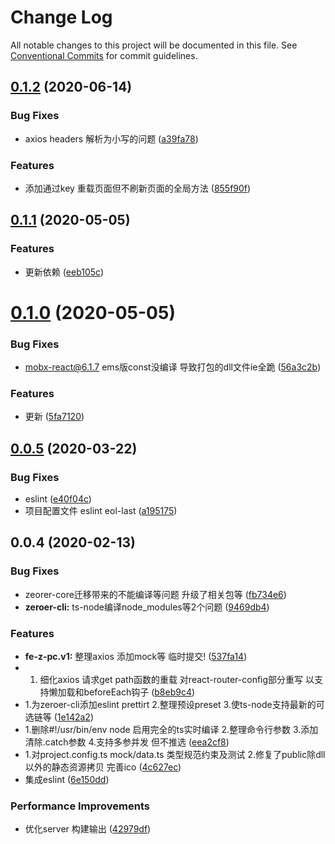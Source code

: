# Change Log

All notable changes to this project will be documented in this file.
See [Conventional Commits](https://conventionalcommits.org) for commit guidelines.

## [0.1.2](https://github.com/zq0904/zeroer/compare/fe-z-pc.v1@0.1.1...fe-z-pc.v1@0.1.2) (2020-06-14)


### Bug Fixes

* axios headers 解析为小写的问题 ([a39fa78](https://github.com/zq0904/zeroer/commit/a39fa78cfdbcc8a936472737a4b1289f73dabc1e))


### Features

* 添加通过key 重载页面但不刷新页面的全局方法 ([855f90f](https://github.com/zq0904/zeroer/commit/855f90fa59e50c1f58e1b358a3fbd293fb0f90f9))





## [0.1.1](https://github.com/zq0904/zeroer/compare/fe-z-pc.v1@0.1.0...fe-z-pc.v1@0.1.1) (2020-05-05)


### Features

* 更新依赖 ([eeb105c](https://github.com/zq0904/zeroer/commit/eeb105c3ea139f8a53d947d709b00f6c55ce6341))





# [0.1.0](https://github.com/zq0904/zeroer/compare/fe-z-pc.v1@0.0.5...fe-z-pc.v1@0.1.0) (2020-05-05)


### Bug Fixes

* mobx-react@6.1.7 ems版const没编译 导致打包的dll文件ie全跪 ([56a3c2b](https://github.com/zq0904/zeroer/commit/56a3c2b0f5c53042a67e1006213c12553026d62c))


### Features

* 更新 ([5fa7120](https://github.com/zq0904/zeroer/commit/5fa7120bab1ede0bf2a4feace4251effb49f04ce))





## [0.0.5](https://github.com/zq0904/zeroer/compare/fe-z-pc.v1@0.0.4...fe-z-pc.v1@0.0.5) (2020-03-22)


### Bug Fixes

* eslint ([e40f04c](https://github.com/zq0904/zeroer/commit/e40f04ca533232643b3cbdd713dd2d1d1bda15d2))
* 项目配置文件 eslint eol-last ([a195175](https://github.com/zq0904/zeroer/commit/a19517507a9e35beadf7e41d06e1fa9227ee94e8))





## 0.0.4 (2020-02-13)


### Bug Fixes

* zeorer-core迁移带来的不能编译等问题 升级了相关包等 ([fb734e6](https://github.com/zq0904/zeroer/commit/fb734e6f1c0766a196cdcae51a4743b316bf9771))
* **zeroer-cli:** ts-node编译node_modules等2个问题 ([9469db4](https://github.com/zq0904/zeroer/commit/9469db47949542e0a7963ea08c03c950aa60e452))


### Features

* **fe-z-pc.v1:** 整理axios 添加mock等 临时提交! ([537fa14](https://github.com/zq0904/zeroer/commit/537fa14c5d2f50a1abff3745b8e92c173af2c245))
* 1. 细化axios 请求get path函数的重载 对react-router-config部分重写 以支持懒加载和beforeEach钩子 ([b8eb9c4](https://github.com/zq0904/zeroer/commit/b8eb9c4d8a50b13c07812a188e43f83950df677d))
* 1.为zeroer-cli添加eslint prettirt 2.整理预设preset 3.使ts-node支持最新的可选链等 ([1e142a2](https://github.com/zq0904/zeroer/commit/1e142a293530f997c64020e72c476025f54cae92))
* 1.删除#!/usr/bin/env node 启用完全的ts实时编译 2.整理命令行参数 3.添加清除.catch参数 4.支持多参并发 但不推选 ([eea2cf8](https://github.com/zq0904/zeroer/commit/eea2cf81264cfb51e6ebccc50466d0210d4110eb))
* 1.对project.config.ts mock/data.ts 类型规范约束及测试 2.修复了public除dll以外的静态资源拷贝 完善ico ([4c627ec](https://github.com/zq0904/zeroer/commit/4c627ecd7d707857410c32529e4e69961da7ce7a))
* 集成eslint ([6e150dd](https://github.com/zq0904/zeroer/commit/6e150dd21423a1d21d261be7acab231e581b88c5))


### Performance Improvements

* 优化server 构建输出 ([42979df](https://github.com/zq0904/zeroer/commit/42979dfc7742b165f0012e63c85eabfbfc33f318))
